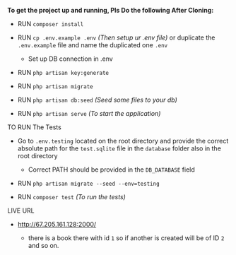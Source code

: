 **To get the project up and running, Pls Do the following After Cloning:**

- RUN `composer install`

- RUN `cp .env.example .env` _(Then setup ur .env file)_ 
or duplicate the `.env.example` file and name the duplicated one `.env`

    - Set up DB connection in .env

- RUN `php artisan key:generate`

- RUN `php artisan migrate`

- RUN `php artisan db:seed` _(Seed some files to your db)_

- RUN `php artisan serve` _(To start the application)_

TO RUN The Tests

- Go to `.env.testing` located on the root directory and provide the correct absolute path for the 
`test.sqlite` file in the `database` folder also in the root directory
    - Correct PATH should be provided in the `DB_DATABASE` field

- RUN `php artisan migrate --seed --env=testing`

- RUN `composer test` _(To run the tests)_


LIVE URL 

- http://67.205.161.128:2000/

    - there is a book there with id `1` so if 
    another is created will be of ID `2` and so on.
